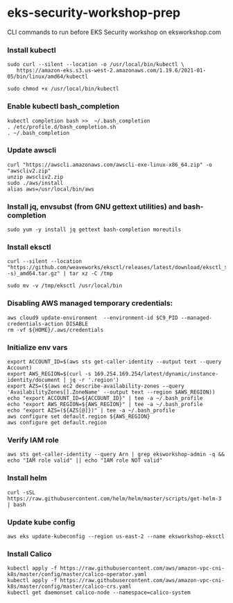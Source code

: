 # eks-security-workshop-prep
CLI commands to run before EKS Security workshop on eksworkshop.com

### Install kubectl

```
sudo curl --silent --location -o /usr/local/bin/kubectl \
   https://amazon-eks.s3.us-west-2.amazonaws.com/1.19.6/2021-01-05/bin/linux/amd64/kubectl

sudo chmod +x /usr/local/bin/kubectl
```

### Enable kubectl bash_completion

```
kubectl completion bash >>  ~/.bash_completion
. /etc/profile.d/bash_completion.sh
. ~/.bash_completion
```

### Update awscli

```
curl "https://awscli.amazonaws.com/awscli-exe-linux-x86_64.zip" -o "awscliv2.zip"
unzip awscliv2.zip
sudo ./aws/install
alias aws=/usr/local/bin/aws
```

### Install jq, envsubst (from GNU gettext utilities) and bash-completion

```
sudo yum -y install jq gettext bash-completion moreutils
```

### Install eksctl

```
curl --silent --location "https://github.com/weaveworks/eksctl/releases/latest/download/eksctl_$(uname -s)_amd64.tar.gz" | tar xz -C /tmp

sudo mv -v /tmp/eksctl /usr/local/bin
```

### Disabling AWS managed temporary credentials:

```
aws cloud9 update-environment  --environment-id $C9_PID --managed-credentials-action DISABLE
rm -vf ${HOME}/.aws/credentials
```

### Initialize env vars

```
export ACCOUNT_ID=$(aws sts get-caller-identity --output text --query Account)
export AWS_REGION=$(curl -s 169.254.169.254/latest/dynamic/instance-identity/document | jq -r '.region')
export AZS=($(aws ec2 describe-availability-zones --query 'AvailabilityZones[].ZoneName' --output text --region $AWS_REGION))
echo "export ACCOUNT_ID=${ACCOUNT_ID}" | tee -a ~/.bash_profile
echo "export AWS_REGION=${AWS_REGION}" | tee -a ~/.bash_profile
echo "export AZS=(${AZS[@]})" | tee -a ~/.bash_profile
aws configure set default.region ${AWS_REGION}
aws configure get default.region
```

### Verify IAM role

```
aws sts get-caller-identity --query Arn | grep eksworkshop-admin -q && echo "IAM role valid" || echo "IAM role NOT valid"
```

### Install helm

```
curl -sSL https://raw.githubusercontent.com/helm/helm/master/scripts/get-helm-3 | bash
```

### Update kube config

```
aws eks update-kubeconfig --region us-east-2 --name eksworkshop-eksctl
```

### Install Calico

```
kubectl apply -f https://raw.githubusercontent.com/aws/amazon-vpc-cni-k8s/master/config/master/calico-operator.yaml
kubectl apply -f https://raw.githubusercontent.com/aws/amazon-vpc-cni-k8s/master/config/master/calico-crs.yaml
kubectl get daemonset calico-node --namespace=calico-system
```

